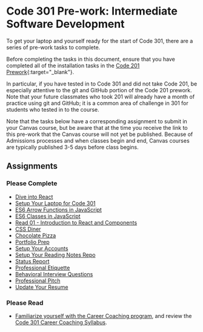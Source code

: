# Code 301 Pre-work: Intermediate Software Development

To get your laptop and yourself ready for the start of Code 301, there are a series of pre-work tasks to complete.

Before completing the tasks in this document, ensure that you have completed all of the installation tasks in the [Code 201 Prework](https://codefellows.github.io/code-201-guide/curriculum/prework/){:target="_blank"}.

In particular, if you have tested in to Code 301 and did not take Code 201, be especially attentive to the git and GitHub portion of the Code 201 prework. Note that your future classmates who took 201 will already have a month of practice using git and GitHub; it is a common area of challenge in 301 for students who tested in to the course.

Note that the tasks below have a corresponding assignment to submit in your Canvas course, but be aware that at the time you receive the link to this pre-work that the Canvas course will not yet be published. Because of Admissions processes and when classes begin and end, Canvas courses are typically published 3-5 days before class begins.

## Assignments

### Please Complete

- [Dive into React](./react.md)
- [Setup Your Laptop for Code 301](https://codefellows.github.io/setup-guide/code-301)
- [ES6 Arrow Functions in JavaScript](./arrow-functions)
- [ES6 Classes in JavaScript](./classes)
- [Read 01 - Introduction to React and Components](https://codefellows.github.io/code-301-guide/curriculum/class-01/DISCUSSION)
- [CSS Diner](./css_diner.md)
- [Chocolate Pizza](./chocolate_pizza.md)
- [Portfolio Prep](./portfolio_prep.md)
- [Setup Your Accounts](https://codefellows.github.io/common_curriculum/prep_work/Setup_Your_Accounts)
- [Setup Your Reading Notes Repo](https://codefellows.github.io/common_curriculum/prep_work/Setup_Readings)
- [Status Report](https://codefellows.github.io/common_curriculum/career_coaching/301/status-report)
- [Professional Etiquette](https://codefellows.github.io/common_curriculum/career_coaching/301/professional-etiquette)
- [Behavioral Interview Questions](https://codefellows.github.io/common_curriculum/career_coaching/301/behavioral-questions)
- [Professional Pitch](https://codefellows.github.io/common_curriculum/career_coaching/301/professional-pitch-draft)
- [Update Your Resume](https://codefellows.github.io/common_curriculum/career_coaching/301/update-your-resume)

### Please Read

- [Familiarize yourself with the Career Coaching program](https://codefellows.github.io/common_curriculum/career_coaching), and review the [Code 301 Career Coaching Syllabus](https://codefellows.github.io/common_curriculum/career_coaching/301/301-career-coaching-syllabus).
